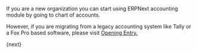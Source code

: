 If you are a new organization you can start using ERPNext accounting module by
going to chart of accounts.

However, if you are migrating from a legacy accounting system like Tally or a
Fox Pro based software, please visit [Opening Entry.]({{docs_base_url}}/user/manual/en/accounts/opening-accounts.html)

{next}
